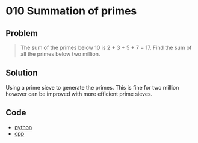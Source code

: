 # 010 Summation of primes

## Problem
> The sum of the primes below 10 is 2 + 3 + 5 + 7 = 17.
Find the sum of all the primes below two million.

## Solution
Using a prime sieve to generate the primes. This is fine for two million however can be improved with more efficient prime sieves.

## Code
- [python](010.py)
- [cpp](010.cpp)
